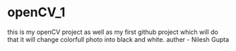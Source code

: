 # openCV_1
this is my openCV project as  well as my first github project which will do that it will change colorfull photo into black and white.
auther - Nilesh Gupta
